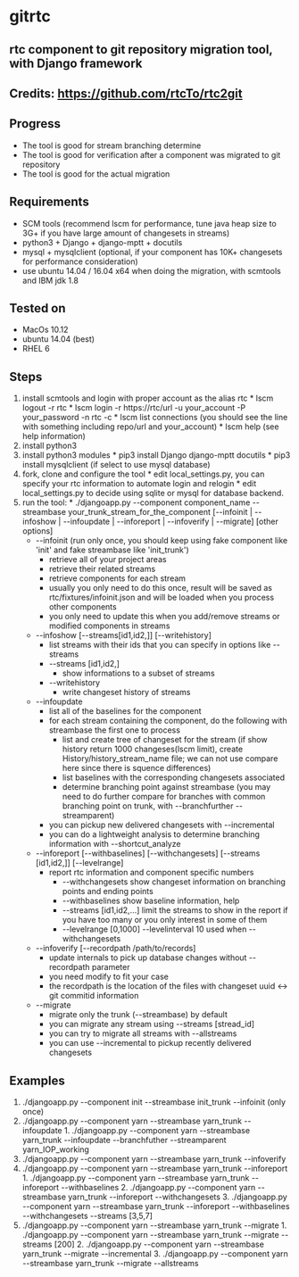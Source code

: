 # gitrtc

## rtc component to git repository migration tool, with Django framework

## Credits: https://github.com/rtcTo/rtc2git

## Progress
  - The tool is good for stream branching determine
  - The tool is good for verification after a component was migrated to git repository
  - The tool is good for the actual migration

## Requirements
  - SCM tools (recommend lscm for performance, tune java heap size to 3G+ if you have large amount of changesets in streams)
  - python3 + Django + django-mptt + docutils
  - mysql + mysqlclient (optional, if your component has 10K+ changesets for performance consideration)
  - use ubuntu 14.04 / 16.04 x64 when doing the migration, with scmtools and IBM jdk 1.8
  
## Tested on
  - MacOs 10.12
  - ubuntu 14.04 (best)
  - RHEL 6
  
## Steps
  1. install scmtools and login with proper account as the alias rtc
    * lscm logout -r rtc
    * lscm login -r https://rtc/url -u your_account -P your_password -n rtc -c
    * lscm list connections  (you should see the line with something including repo/url and your_account)
    * lscm help  (see help information)
  2. install python3
  3. install python3 modules
    * pip3 install Django django-mptt docutils
    * pip3 install mysqlclient (if select to use mysql database)
  4. fork, clone and configure the tool
    * edit local_settings.py, you can specify your rtc information to automate login and relogin
    * edit local_settings.py to decide using sqlite or mysql for database backend.
  5. run the tool:
    * ./djangoapp.py --component component_name --streambase your_trunk_stream_for_the_component [--infoinit | --infoshow | --infoupdate | --inforeport | --infoverify | --migrate] [other options]
      * --infoinit (run only once, you should keep using fake component like 'init' and fake streambase like 'init_trunk')
        * retrieve all of your project areas
        * retrieve their related streams
        * retrieve components for each stream
        * usually you only need to do this once, result will be saved as rtc/fixtures/infoinit.json and will be loaded when you process other components
        * you only need to update this when you add/remove streams or modified components in streams
      * --infoshow [--streams[id1,id2,]] [--writehistory]
        * list streams with their ids that you can specify in options like --streams
        * --streams [id1,id2,]
          * show informations to a subset of streams
        * --writehistory
          * write changeset history of streams 
      * --infoupdate
        * list all of the baselines for the component
        * for each stream containing the component, do the following with streambase the first one to process
          * list and create tree of changeset for the stream (if show history return 1000 changeses(lscm limit), create History/history_stream_name file; we can not use compare here since there is squence differences)
          * list baselines with the corresponding changesets associated
          * determine branching point against streambase (you may need to do further compare for branches with common branching point on trunk, with --branchfurther --streamparent)
        * you can pickup new delivered changesets with --incremental
        * you can do a lightweight analysis to determine branching information with --shortcut_analyze
      * --inforeport [--withbaselines] [--withchangesets] [--streams [id1,id2,]] [--levelrange]
        * report rtc information and component specific numbers
          * --withchangesets
          show changeset information on branching points and ending points
          * --withbaselines
          show baseline information, help
          * --streams [id1,id2,...]
          limit the streams to show in the report if you have too many or you only interest in some of them
          * --levelrange [0,1000] --levelinterval 10
          used when --withchangesets
      * --infoverify [--recordpath /path/to/records]
        * update internals to pick up database changes without --recordpath parameter
        * you need modify to fit your case
        * the recordpath is the location of the files with changeset uuid <-> git commitid information 
      * --migrate 
        * migrate only the trunk (--streambase) by default
        * you can migrate any stream using --streams [stread_id]
        * you can try to migrate all streams with --allstreams
        * you can use --incremental to pickup recently delivered changesets

## Examples
  1. ./djangoapp.py --component init --streambase init_trunk --infoinit  (only once)
  2. ./djangoapp.py --component yarn --streambase yarn_trunk --infoupdate
    1. ./djangoapp.py --component yarn --streambase yarn_trunk --infoupdate --branchfuther --streamparent yarn_IOP_working
  3. ./djangoapp.py --component yarn --streambase yarn_trunk --infoverify
  4. ./djangoapp.py --component yarn --streambase yarn_trunk --inforeport
    1. ./djangoapp.py --component yarn --streambase yarn_trunk --inforeport --withbaselines
    2. ./djangoapp.py --component yarn --streambase yarn_trunk --inforeport --withchangesets
    3. ./djangoapp.py --component yarn --streambase yarn_trunk --inforeport --withbaselines --withchangesets --streams [3,5,7]
  5. ./djangoapp.py --component yarn --streambase yarn_trunk --migrate
    1. ./djangoapp.py --component yarn --streambase yarn_trunk --migrate --streams [200]
    2. ./djangoapp.py --component yarn --streambase yarn_trunk --migrate --incremental
    3. ./djangoapp.py --component yarn --streambase yarn_trunk --migrate --allstreams
